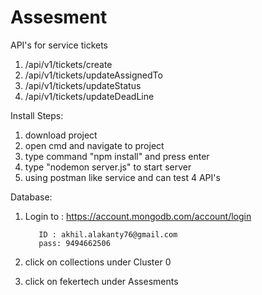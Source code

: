 # Assesment
 API's for service tickets
1) /api/v1/tickets/create
2) /api/v1/tickets/updateAssignedTo
3) /api/v1/tickets/updateStatus
4) /api/v1/tickets/updateDeadLine

Install Steps:

1) download project
2) open cmd and navigate to project
3) type command "npm install" and press enter
4) type "nodemon server.js" to start server
5) using postman like service and can test 4 API's


Database:

1) Login to : https://account.mongodb.com/account/login

          ID : akhil.alakanty76@gmail.com
          pass: 9494662506
2) click on collections under Cluster 0
3) click on fekertech under Assesments